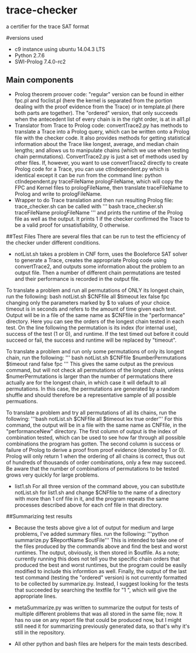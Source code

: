 # trace-checker
a certifier for the trace SAT format

#versions used
* c9 instance using ubuntu 14.04.3 LTS
* Python 2.7.6
* SWI-Prolog 7.4.0-rc2

## Main components
* Prolog theorem proover code: "regular" version can be found in either fpc.pl and foclist.pl
(here the kernel is separated from the portion dealing with the proof evidence from the Trace) or in 
template.pl (here both parts are together). The "ordered" version, that only succeeds when the antecedent list of 
every chain is in the right order, is at in all1.pl
* Translator from Trace to Prolog code: convertTrace2.py has methods to translate a Trace into a Prolog query,
which can be written onto a Prolog file with the checker code. It also provides methods for getting statistical
information about the Trace like longest, average, and median chain lengths; and allows us to manipulate chains (which we use when testing chain permutations).
ConvertTrace2.py is just a set of methods used by other files. If, however, you want to use convertTrace2 directly to 
create Prolog code for a Trace, you can use ctIndependent.py which is identical except it can be run from the command line:
python ctIndependent.py traceFileName prologFileName, which will copy the FPC and Kernel files to prologFileName, then
translate traceFileName to Prolog and write to prologFileName. 
* Wrapper to do Trace translation and then run resulting Prolog file: trace_checker.sh can be called with 
''' bash trace_checker.sh traceFileName prologFileName '''
and prints the runtime of the Prolog file as well as the output. 
It prints 1 if the checker confirmed the Trace to be a valid proof for unsatisfiability, 0 otherwise.


##Test Files
There are several files that can be run to test the efficiency of the checker under different conditions.
* notList.sh takes a problem in CNF form, uses the Booleforce SAT solver to generate a Trace, 
creates the appropriate Prolog code using convertTrace2, and outputs some information about the problem to an output file. 
Then a number of different chain permutations are tested and their performance is recorded in the output file. 

To translate a problem and run all permutations of ONLY its longest chain, run the following: 
bash notList.sh $CNFfile all $timeout lex false fpc
changing only the parameters marked by $ to values of your choice. timeout is in seconds and refers to the amount of time
given each test.
Output will be in a file of the same name as $CNFfile in the "performance" directory. Here you can see the orders of the longest 
chain tested in each test. On the line following the permutation is its index (for internal use), success of the test (1 or 0),
and runtime. If the test timed out before it could succeed or fail, the success and runtime will be replaced by "timeout".

To translate a problem and run only some permutations of only its longest chain, run the following:
''' bash notList.sh $CNFfile $numberPermutations $timeout rand false fpc '''
This gives the same output as the previous command, but will not check all permutations of the longest chain, unless 
$numerPermutations is larger than the number of permutations there actually are for the longest chain, in which case it will
default to all permutations. In this case, the permutations are generated by a random shuffle and should therefore be a 
representative sample of all possible permuations. 


To translate a problem and try all permutations of all its chains, run the following: 
'''bash notList.sh $CNFfile all $timeout lex true order'''
 For this command, the output will be in a file with the same name as CNFfile, in the "performanceNew" directory.
The first column of output is the index of combination tested, which can be used to see how far through all possible combinations 
the program has gotten. The second column is success or failure of Prolog to derive a proof from proof evidence (denoted by 1 or 0).
Prolog will only return 1 when the ordering of all chains is correct, thus out of hundreds of thousands of order combinations,
only a few may succeed. 
Be aware that the number of combinations of permutations to be tested grows very quickly for large problems.

* list1.sh 
For all three version of the command above, you can substitute notList.sh for list1.sh and change $CNFfile to 
the name of a directory with more than 1 cnf file in it, and the program repeats the same processes described above 
for each cnf file in that directory. 

##Summarizing test results
* Because the tests above give a lot of output for medium and large problems, I've added summary files. 
run the following:
'''python summarize.py $ReportName $outFile'''
This is intended to take one of the files produced by the commands above and find the best and worst runtimes. 
The output, obviously, is then stored in $outfile.
As a note; currently running this does not tell you the specific chain orders that produced the best and worst runtimes, but 
the program could be easily modified to include this informtion as well. 
Finally, the output of the last test command (testing the "ordered" version) is not currently formatted to be collected by 
summarize.py. Instead, I suggest looking for the tests that succeeded by searching the textfile for "1 ", which will give the 
appropriate lines. 


* metaSummarize.py was written to summarize the output for tests of multiple different problems that was all stored in the same file;
now. It has no use on any report file that could be produced now, but I might still need it for summarizing previously generated
data, so that's why it's still in the repository. 

* All other python and bash files are helpers for the main tests described. 
